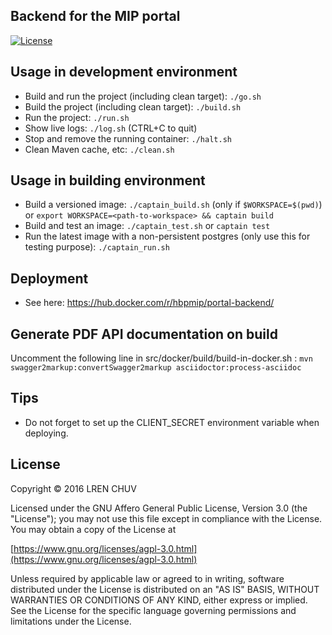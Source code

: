## Backend for the MIP portal

[![License](https://img.shields.io/badge/license-AGPL--3.0-blue.svg)](https://www.gnu.org/licenses/agpl-3.0.html)

## Usage in development environment

* Build and run the project (including clean target): `./go.sh`
* Build the project (including clean target): `./build.sh`
* Run the project: `./run.sh`
* Show live logs: `./log.sh` (CTRL+C to quit)
* Stop and remove the running container: `./halt.sh`
* Clean Maven cache, etc: `./clean.sh`

## Usage in building environment

* Build a versioned image: `./captain_build.sh` (only if `$WORKSPACE=$(pwd)`) or `export WORKSPACE=<path-to-workspace> && captain build`
* Build and test an image: `./captain_test.sh` or `captain test`
* Run the latest image with a non-persistent postgres (only use this for testing purpose): `./captain_run.sh`

## Deployment

* See here: https://hub.docker.com/r/hbpmip/portal-backend/

## Generate PDF API documentation on build

Uncomment the following line in src/docker/build/build-in-docker.sh :
`mvn swagger2markup:convertSwagger2markup asciidoctor:process-asciidoc`

## Tips

* Do not forget to set up the CLIENT_SECRET environment variable when deploying.

## License

Copyright © 2016 LREN CHUV

Licensed under the GNU Affero General Public License, Version 3.0 (the "License");
you may not use this file except in compliance with the License.
You may obtain a copy of the License at

   [https://www.gnu.org/licenses/agpl-3.0.html](https://www.gnu.org/licenses/agpl-3.0.html)

Unless required by applicable law or agreed to in writing, software
distributed under the License is distributed on an "AS IS" BASIS,
WITHOUT WARRANTIES OR CONDITIONS OF ANY KIND, either express or implied.
See the License for the specific language governing permissions and
limitations under the License.
